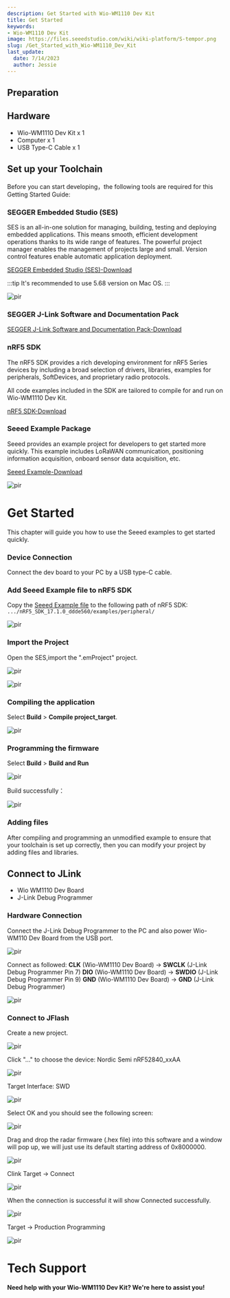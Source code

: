 ```yaml
---
description: Get Started with Wio-WM1110 Dev Kit
title: Get Started
keywords:
- Wio-WM1110 Dev Kit
image: https://files.seeedstudio.com/wiki/wiki-platform/S-tempor.png
slug: /Get_Started_with_Wio-WM1110_Dev_Kit
last_update:
  date: 7/14/2023
  author: Jessie
---
```


## Preparation

## Hardware 
* Wio-WM1110 Dev Kit x 1
* Computer x 1
* USB Type-C Cable x 1


## Set up your Toolchain

Before you can start developing，the following tools are required for this Getting Started Guide:

### SEGGER Embedded Studio (SES)
SES is an all-in-one solution for managing, building, testing and deploying embedded applications. This means smooth, efficient development operations thanks to its wide range of features. The powerful project manager enables the management of projects large and small. Version control features enable automatic application deployment.



<a  href="https://www.segger.com/products/development-tools/embedded-studio/" target="_blank"><span>SEGGER Embedded Studio (SES)-Download</span></a>


:::tip 
It's recommended to use 5.68 version on Mac OS.
:::
<p style={{textAlign: 'center'}}><img src="https://files.seeedstudio.com/wiki/SenseCAP/Wio-WM1110%20Dev%20Kit/5.68version.png" alt="pir" width={800} height="auto" /></p>

### SEGGER J-Link Software and Documentation Pack



<a  href="https://www.segger.com/downloads/jlink/#J-LinkSoftwareAndDocumentationPack" target="_blank"><span>SEGGER J-Link Software and Documentation Pack-Download</span></a>

### nRF5 SDK

The nRF5 SDK provides a rich developing environment for nRF5 Series devices by including a broad selection of drivers, libraries, examples for peripherals, SoftDevices, and proprietary radio protocols.

All code examples included in the SDK are tailored to compile for and run on Wio-WM1110 Dev Kit.


<a  href="https://www.nordicsemi.com/Products/Development-software/nRF5-SDK/Download#infotabs" target="_blank"><span>nRF5 SDK-Download</span></a>

### Seeed Example Package

Seeed provides an example project for developers to get started more quickly. This example includes LoRaWAN communication, positioning information acquisition, onboard sensor data acquisition, etc.

<a  href="https://github.com/Seeed-Studio/Seeed_Wio_WM1110_Dev_Board" target="_blank"><span>Seeed Example-Download</span></a>


<p style={{textAlign: 'center'}}><img src="https://files.seeedstudio.com/wiki/SenseCAP/Wio-WM1110%20Dev%20Kit/list.png" alt="pir" width={600} height="auto" /></p>



# Get Started

This chapter will guide you how to use the Seeed examples to get started quickly.
### Device Connection

Connect the dev board to your PC by a USB type-C cable.



### Add Seeed Example file to nRF5 SDK

Copy the [Seeed Example file](https://github.com/Seeed-Studio/Seeed_Wio_WM1110_Dev_Board) to the following path of nRF5 SDK:
`.../nRF5_SDK_17.1.0_ddde560/examples/peripheral/`

<p style={{textAlign: 'center'}}><img src="https://files.seeedstudio.com/wiki/SenseCAP/Wio-WM1110%20Dev%20Kit/copyfile.png" alt="pir" width={800} height="auto" /></p>

### Import the Project

Open the SES,import the ".emProject" project.

<p style={{textAlign: 'center'}}><img src="https://files.seeedstudio.com/wiki/SenseCAP/Wio-WM1110%20Dev%20Kit/opensolution.png" alt="pir" width={800} height="auto" /></p>

<p style={{textAlign: 'center'}}><img src="https://files.seeedstudio.com/wiki/SenseCAP/Wio-WM1110%20Dev%20Kit/project.png" alt="pir" width={800} height="auto" /></p>



### Compiling the application


Select **Build** > **Compile project_target**.

<p style={{textAlign: 'center'}}><img src="https://files.seeedstudio.com/wiki/SenseCAP/Wio-WM1110%20Dev%20Kit/complie.png" alt="pir" width={800} height="auto" /></p>




### Programming the firmware

Select **Build** > **Build and Run**

<p style={{textAlign: 'center'}}><img src="https://files.seeedstudio.com/wiki/SenseCAP/Wio-WM1110%20Dev%20Kit/build_and_run.png" alt="pir" width={800} height="auto" /></p>

Build successfully：

<p style={{textAlign: 'center'}}><img src="https://files.seeedstudio.com/wiki/SenseCAP/Wio-WM1110%20Dev%20Kit/build_success.png" alt="pir" width={800} height="auto" /></p>

### Adding files
After compiling and programming an unmodified example to ensure that your toolchain is set up correctly, then you can modify your project by adding files and libraries.



## Connect to JLink

* Wio WM1110 Dev Board
* J-Link Debug Programmer

### Hardware Connection

Connect the J-Link Debug Programmer to the PC and also power Wio-WM110 Dev Board from the USB port.

<p style={{textAlign: 'center'}}><img src="https://files.seeedstudio.com/wiki/SenseCAP/Wio-WM1110%20Dev%20Kit/hardware_connection.png" alt="pir" width={800} height="auto" /></p>



Connect as followed:
**CLK** (Wio-WM1110 Dev Board) -> **SWCLK** (J-Link Debug Programmer Pin 7)
**DIO** (Wio-WM1110 Dev Board) -> **SWDIO** (J-Link Debug Programmer Pin 9)
**GND** (Wio-WM1110 Dev Board) -> **GND** (J-Link Debug Programmer)

<p style={{textAlign: 'center'}}><img src="https://files.seeedstudio.com/wiki/SenseCAP/Wio-WM1110%20Dev%20Kit/photo.png" alt="pir" width={800} height="auto" /></p>


### Connect to JFlash

Create a new project.

<p style={{textAlign: 'center'}}><img src="https://files.seeedstudio.com/wiki/SenseCAP/Wio-WM1110%20Dev%20Kit/open_new_project.png" alt="pir" width={800} height="auto" /></p>



Click "..." to choose the device: Nordic Semi nRF52840_xxAA

<p style={{textAlign: 'center'}}><img src="https://files.seeedstudio.com/wiki/SenseCAP/Wio-WM1110%20Dev%20Kit/choose_device.png" alt="pir" width={800} height="auto" /></p>

Target Interface: SWD

<p style={{textAlign: 'center'}}><img src="https://files.seeedstudio.com/wiki/SenseCAP/Wio-WM1110%20Dev%20Kit/project1.png" alt="pir" width={800} height="auto" /></p>


Select OK and you should see the following screen:

<p style={{textAlign: 'center'}}><img src="https://files.seeedstudio.com/wiki/SenseCAP/Wio-WM1110%20Dev%20Kit/drop_file.png" alt="pir" width={800} height="auto" /></p>

Drag and drop the radar firmware (.hex file) into this software and a window will pop up, we will just use its default starting address of 0x8000000.

<p style={{textAlign: 'center'}}><img src="https://files.seeedstudio.com/wiki/SenseCAP/Wio-WM1110%20Dev%20Kit/JFlash.png" alt="pir" width={800} height="auto" /></p>

Clink Target -> Connect

<p style={{textAlign: 'center'}}><img src="https://files.seeedstudio.com/wiki/SenseCAP/Wio-WM1110%20Dev%20Kit/target.png" alt="pir" width={800} height="auto" /></p>

When the connection is successful it will show Connected successfully.

<p style={{textAlign: 'center'}}><img src="https://files.seeedstudio.com/wiki/SenseCAP/Wio-WM1110%20Dev%20Kit/connected.png" alt="pir" width={800} height="auto" /></p>

Target -> Production Programming

<p style={{textAlign: 'center'}}><img src="https://files.seeedstudio.com/wiki/SenseCAP/Wio-WM1110%20Dev%20Kit/program.png" alt="pir" width={800} height="auto" /></p>

# Tech Support

**Need help with your Wio-WM1110 Dev Kit? We're here to assist you!**




<div class="button_tech_support_container">
<a href="https://discord.gg/sensecap" class="button_tech_support_sensecap"></a>
<a href="https://support.sensecapmx.com/portal/en/home" class="button_tech_support_sensecap3"></a>
</div>

<div class="button_tech_support_container">
<a href="mailto:support@sensecapmx.com" class="button_tech_support_sensecap2"></a>
<a href="https://github.com/Seeed-Solution/SenseCAP_Indicator_ESP32/discussions" class="button_discussion"></a>
</div>

